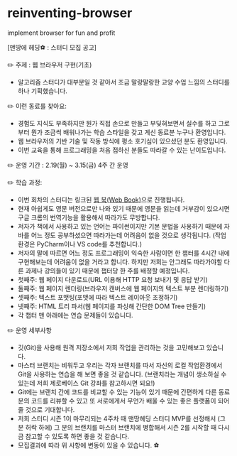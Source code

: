 # reinventing-browser
implement browser for fun and profit

[맨땅에 헤딩⚽ : 스터디 모집 공고]

✏️ 주제 : 웹 브라우저 구현(기초)

- 알고리즘 스터디가 대부분일 것 같아서 조금 말랑말랑한 교양 수업 느낌의 스터디를 하나 기획했습니다.

✏️ 이런 동료를 찾아요:

- 경험도 지식도 부족하지만 뭔가 직접 손으로 만들고 부딪혀보면서 실수를 하고 그로부터 뭔가 조금씩 배워나가는 학습 스타일을 갖고 계신 동료분 누구나 환영입니다.
- 웹 브라우저의 기반 기술 및 작동 방식에 평소 호기심이 있으셨던 분도 환영입니다.
- 이번 교육을 통해 프로그래밍을 처음 접하신 분들도 따라갈 수 있는 난이도입니다.

✏️ 운영 기간 : 2.19(월) ~ 3.15(금) 4주 간 운영

✏️ 학습 과정:

- 이번 회차의 스터디는 링크된 [웹 북(Web Book)](https://browser.engineering/index.html)으로 진행됩니다.
- 현재 아쉽게도 영문 버전으로만 나와 있기 때문에 영문을 읽는데 거부감이 있으시면 구글 크롬의 번역기능을 활용해서 따라가도 무방합니다.
- 저자가 책에서 사용하고 있는 언어는 파이썬이지만 기본 문법을 사용하기 때문에 자바를 어느 정도 공부하셨으면 따라가는데 어려움이 없을 것으로 생각됩니다. (작업환경은 PyCharm이나 VS code를 추천합니다.)
- 저자의 말에 따르면 어느 정도 프로그래밍이 익숙한 사람이면 한 챕터를 4시간 내에 구현해보는데 어려움이 없을 거라고 합니다. 하지만 저희는 안그래도 따라가야할 다른 과제나 강의들이 있기 때문에 챕터당 한 주를 배정할 예정입니다.
- 첫째주: 웹 페이지 다운로드(URL 이용해 HTTP 요청 보내기 및 응답 받기)
- 둘째주: 웹 페이지 렌더링(브라우저 캔버스에 웹 페이지의 텍스트 부분 렌더링하기)
- 셋째주: 텍스트 포맷팅(포맷에 따라 텍스트 레이아웃 조정하기)
- 넷째주: HTML 트리 파서(웹 페이지를 파싱해 간단한 DOM Tree 만들기)
- 각 챕터 맨 아래에는 연습 문제들이 있습니다.

✏️ 운영 세부사항

- 깃(Git)을 사용해 원격 저장소에서 저희 작업을 관리하는 것을 고민해보고 있습니다.
- 마스터 브랜치는 비워두고 우리는 각자 브랜치를 따서 자신의 로컬 작업환경에서 Git을 사용하는 연습을 해 보면 좋을 것 같습니다. (브랜치라는 개념이 생소하실 수 있는데 저희 제로베이스 Git 강좌를 참고하시면 되요!)
- Git에는 브랜치 간에 코드를 비교할 수 있는 기능이 있기 때문에 간편하게 다른 동료분의 코드를 리뷰할 수 있고 또 서로에게서 무언가 배울 수 있는 좋은 플랫폼이 되어 줄 것으로 기대합니다.
- 저희 스터디 시즌 1이 마무리되는 4주차 때 맨땅헤딩 스터디 MVP를 선정해서 (그 분 허락 하에) 그 분의 브랜치를 마스터 브랜치에 병합해서 시즌 2를 시작할 때 다시금 참고할 수 있도록 하면 좋을 것 같습니다.
- 모집결과에 따라 위 사항에 변동이 있을 수 있습니다. ⚽
